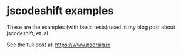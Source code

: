 # jscodeshift examples
These are the examples (with basic tests) used in my blog post about jscodeshift, et. al.

See the full post at: https://www.padraig.io
